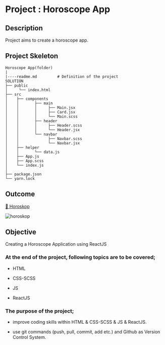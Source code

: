 # Project : Horoscope App

## Description

Project aims to create a horoscope app.

## Project Skeleton

```
Horoscope App(folder)
|
|----readme.md         # Definition of the project
SOLUTION
├── public
│     └── index.html
├── src
│    ├── components
│    │       ├── main
│    │       │     ├── Main.jsx
│    │       │     ├── Card.jsx
│    │       │     └── Main.scss
│    │       ├── header
│    │       │     ├── Header.scss
│    │       │     └── Header.jsx
│    │       └── navbar
│    │             ├── Navbar.scss
│    │             └── Navbar.jsx
│    ├── helper
│    │       └── data.js
│    ├── App.js
│    ├── App.scss
│    └── index.js
│
├── package.json
└── yarn.lock
```

## Outcome

<a href="https://ilkaytech.github.io/cw_react_horoscope/">🔗 Horoskop</a>

![horoskop](./src/helpers/horoskop.gif)

## Objective

Creating a Horoscope Application using ReactJS

### At the end of the project, following topics are to be covered;

- HTML

- CSS-SCSS

- JS

- ReactJS

### The purpose of the project;

- improve coding skills within HTML & CSS-SCSS & JS & ReactJS.

- use git commands (push, pull, commit, add etc.) and Github as Version Control System.
